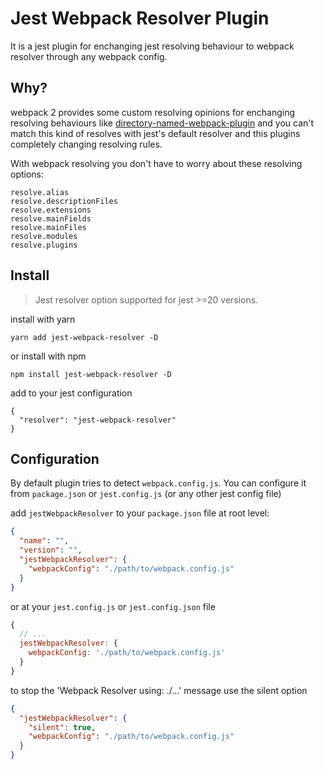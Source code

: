 # Jest Webpack Resolver Plugin

It is a jest plugin for enchanging jest resolving behaviour to webpack resolver through any webpack config.


## Why?

webpack 2 provides some custom resolving opinions for enchanging resolving behaviours like [directory-named-webpack-plugin](https://github.com/shaketbaby/directory-named-webpack-plugin) and you can't match this kind of resolves with jest's default resolver and this plugins completely changing resolving rules.

With webpack resolving you don't have to worry about these resolving options:

```
resolve.alias
resolve.descriptionFiles
resolve.extensions
resolve.mainFields
resolve.mainFiles
resolve.modules
resolve.plugins
```

## Install
> Jest resolver option supported for jest >=20 versions.

install with yarn
```
yarn add jest-webpack-resolver -D
```

or install with npm
```
npm install jest-webpack-resolver -D
```

add to your jest configuration
```
{
  "resolver": "jest-webpack-resolver"
}
```

## Configuration

By default plugin tries to detect `webpack.config.js`. You can configure it from `package.json` or `jest.config.js` (or any other jest config file)

add `jestWebpackResolver` to your `package.json` file at root level:
```json
{
  "name": "",
  "version": "",
  "jestWebpackResolver": {
    "webpackConfig": "./path/to/webpack.config.js"
  }
}
```

or at your `jest.config.js` or `jest.config.json` file
```js
{
  // ...
  jestWebpackResolver: {
    webpackConfig: './path/to/webpack.config.js'
  }
}
```

to stop the 'Webpack Resolver using: ./...' message use the silent option
```json
{
  "jestWebpackResolver": {
    "silent": true,
    "webpackConfig": "./path/to/webpack.config.js"
  }
}
```
